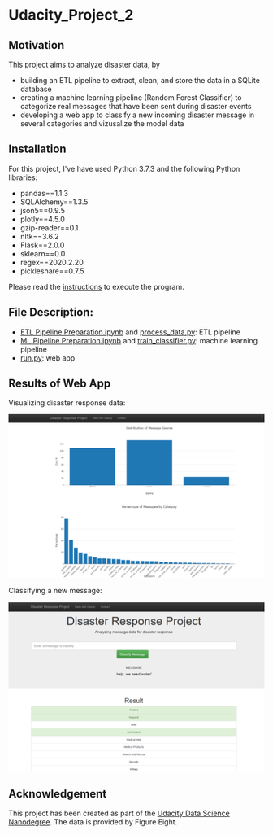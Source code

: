 # Udacity_Project_2


## Motivation

This project aims to analyze disaster data, by 
- building an ETL pipeline to extract, clean, and store the data in a SQLite database
- creating a machine learning pipeline (Random Forest Classifier) to categorize real messages that have been sent during disaster events
- developing a web app to classify a new incoming disaster message in several categories and vizusalize the model data

## Installation

For this project, I've have used Python 3.7.3 and the following Python libraries:

- pandas==1.1.3
- SQLAlchemy==1.3.5
- json5==0.9.5
- plotly==4.5.0
- gzip-reader==0.1
- nltk==3.6.2
- Flask==2.0.0  
- sklearn==0.0
- regex==2020.2.20
- pickleshare==0.7.5

Please read the [instructions](workspace/README.md) to execute the program.

## File Description:

- [ETL Pipeline Preparation.ipynb](ETL%20Pipeline%20Preparation.ipynb) and [process_data.py](workspace/data/process_data.py): ETL pipeline
- [ML Pipeline Preparation.ipynb](ML%20Pipeline%20Preparation.ipynb) and [train_classifier.py](workspace/models/train_classifier.py): machine learning pipeline
- [run.py](workspace/app/run.py): web app

## Results of Web App

Visualizing disaster response data:

![plot](screenshots/Dashboard_1.PNG)


Classifying a new message:

![plot](screenshots/Dashboard_2.PNG)

## Acknowledgement

This project has been created as part of the [Udacity Data Science Nanodegree](https://www.udacity.com/course/data-scientist-nanodegree--nd025).
The data is provided by Figure Eight.







